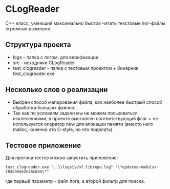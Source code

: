 # CLogReader

С++ класс, умеющий максимально быстро читать текстовые лог-файлы огромных размеров

## Структура проекта

* logs - папка с логом, для верификации
* src - исходники CLogReader
* test_clogreader - папка с тестовым проектом + бинарник test_clogreader.exe

## Несколько слов о реализации

* Выбран способ мапирования файла, как наиболее быстрый способ обработки больших файлов.
* Так как по условиям задачи мы не можем пользоваться исключениями, в проекте выставлен соответствующий флаг + не используется оператор new для алокации памяти (вместо него malloc, конечно это C-style, но что поделать).

## Тестовое приложение

Для прогона тестов можно запустить приложение: 
```
test_clogreader.exe "..\\logs\\dnf.librepo.log" "\*updates-modular-783da5de2e38c644\*"
```
где первый параметр - файл лога, а второй фильтр для поиска.